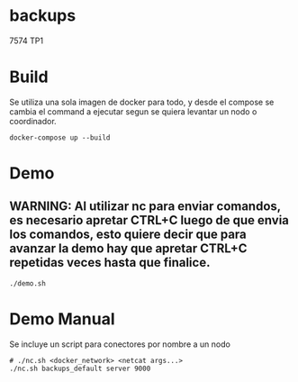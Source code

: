 # backups
7574 TP1

# Build
Se utiliza una sola imagen de docker para todo, y desde el compose se cambia el command a ejecutar segun se quiera levantar un nodo o coordinador.
``` 
docker-compose up --build
```

# Demo
## WARNING: Al utilizar nc para enviar comandos, es necesario apretar CTRL+C luego de que envia los comandos, esto quiere decir que para avanzar la demo hay que apretar CTRL+C repetidas veces hasta que finalice.
``` 
./demo.sh
```

# Demo Manual
Se incluye un script para conectores por nombre a un nodo
```
# ./nc.sh <docker_network> <netcat args...>
./nc.sh backups_default server 9000 

```

